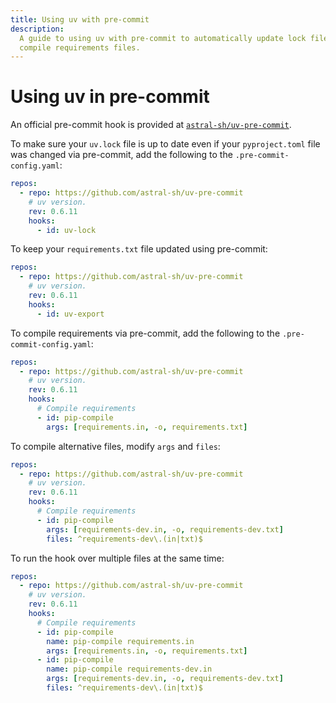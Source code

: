 ```yaml
---
title: Using uv with pre-commit
description:
  A guide to using uv with pre-commit to automatically update lock files, export requirements, and
  compile requirements files.
---
```


# Using uv in pre-commit

An official pre-commit hook is provided at
[`astral-sh/uv-pre-commit`](https://github.com/astral-sh/uv-pre-commit).

To make sure your `uv.lock` file is up to date even if your `pyproject.toml` file was changed via
pre-commit, add the following to the `.pre-commit-config.yaml`:

```yaml title=".pre-commit-config.yaml"
repos:
  - repo: https://github.com/astral-sh/uv-pre-commit
    # uv version.
    rev: 0.6.11
    hooks:
      - id: uv-lock
```

To keep your `requirements.txt` file updated using pre-commit:

```yaml title=".pre-commit-config.yaml"
repos:
  - repo: https://github.com/astral-sh/uv-pre-commit
    # uv version.
    rev: 0.6.11
    hooks:
      - id: uv-export
```

To compile requirements via pre-commit, add the following to the `.pre-commit-config.yaml`:

```yaml title=".pre-commit-config.yaml"
repos:
  - repo: https://github.com/astral-sh/uv-pre-commit
    # uv version.
    rev: 0.6.11
    hooks:
      # Compile requirements
      - id: pip-compile
        args: [requirements.in, -o, requirements.txt]
```

To compile alternative files, modify `args` and `files`:

```yaml title=".pre-commit-config.yaml"
repos:
  - repo: https://github.com/astral-sh/uv-pre-commit
    # uv version.
    rev: 0.6.11
    hooks:
      # Compile requirements
      - id: pip-compile
        args: [requirements-dev.in, -o, requirements-dev.txt]
        files: ^requirements-dev\.(in|txt)$
```

To run the hook over multiple files at the same time:

```yaml title=".pre-commit-config.yaml"
repos:
  - repo: https://github.com/astral-sh/uv-pre-commit
    # uv version.
    rev: 0.6.11
    hooks:
      # Compile requirements
      - id: pip-compile
        name: pip-compile requirements.in
        args: [requirements.in, -o, requirements.txt]
      - id: pip-compile
        name: pip-compile requirements-dev.in
        args: [requirements-dev.in, -o, requirements-dev.txt]
        files: ^requirements-dev\.(in|txt)$
```
